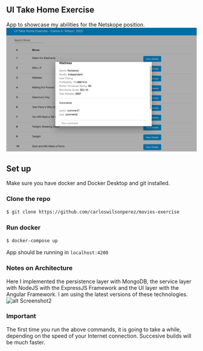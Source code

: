 ## UI Take Home Exercise
App to showcase my abilities for the Netskope position.
![alt Screenshot1](/screenshots/screenshot1.png?raw=true)


## Set up
Make sure you have docker and Docker Desktop and git installed.

### Clone the repo
```bash
$ git clone https://github.com/carloswilsonperez/movies-exercise
```
 ### Run docker
 ```bash
 $ docker-compose up
 ```

 App should be running in `localhost:4200`

 ### Notes on Architecture
 Here I implemented the persistence layer with MongoDB, the service layer with NodeJS with the ExpressJS Framework and the UI layer with the Angular Framework. I am using the latest versions of
 these technologies.
 ![alt Screenshot2](/screenshots/mean.jpg?raw=true)



 ### Important
 The first time you run the above commands, it is going to take a while, depending on the speed of your Internet connection. Succesive builds will be much faster.
